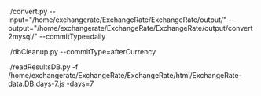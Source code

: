 ./convert.py --input="/home/exchangerate/ExchangeRate/ExchangeRate/output/" --output="/home/exchangerate/ExchangeRate/ExchangeRate/output/convert2mysql/" --commitType=daily

./dbCleanup.py --commitType=afterCurrency

./readResultsDB.py -f /home/exchangerate/ExchangeRate/ExchangeRate/html/ExchangeRate-data.DB.days-7.js -days=7

